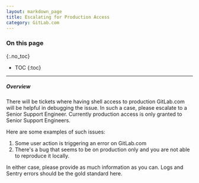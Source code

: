 ```yaml
---
layout: markdown_page
title: Escalating for Production Access
category: GitLab.com
---
```


### On this page
{:.no_toc}

- TOC
{:toc}

----

##### Overview

There will be tickets where having shell access to production GitLab.com will be helpful in
debugging the issue. In such a case, please escalate to a Senior Support Engineer. Currently
production access is only granted to Senior Support Engineers.

Here are some examples of such issues:

1. Some user action is triggering an error on GitLab.com
1. There's a bug that seems to be on production only and you are not able to reproduce it locally.

In either case, please provide as much information as you can. Logs and Sentry errors should be
the gold standard here.
